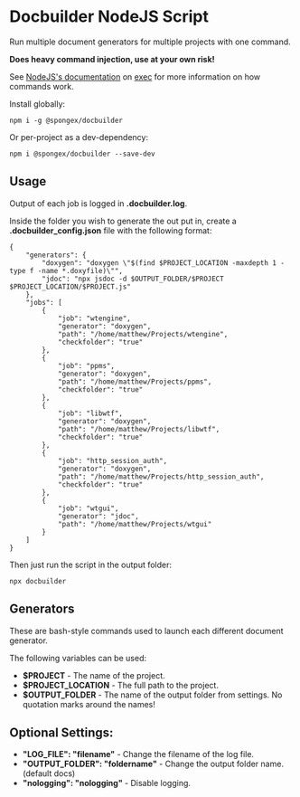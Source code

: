 # Docbuilder NodeJS Script

Run multiple document generators for multiple projects with one command.

__Does heavy command injection, use at your own risk!__

See [NodeJS's documentation](https://nodejs.org/api/child_process.html#child_processexeccommand-options-callback) on [exec](https://nodejs.org/api/child_process.html#child_processexeccommand-options-callback) for more information on how commands work.

Install globally:
```
npm i -g @spongex/docbuilder
```

Or per-project as a dev-dependency:
```
npm i @spongex/docbuilder --save-dev
```

## Usage

Output of each job is logged in __.docbuilder.log__.

Inside the folder you wish to generate the out put in, create a __.docbuilder_config.json__ file with the following format:
```
{
    "generators": {
        "doxygen": "doxygen \"$(find $PROJECT_LOCATION -maxdepth 1 -type f -name *.doxyfile)\"",
        "jdoc": "npx jsdoc -d $OUTPUT_FOLDER/$PROJECT $PROJECT_LOCATION/$PROJECT.js"
    },
    "jobs": [
        {
            "job": "wtengine",
            "generator": "doxygen",
            "path": "/home/matthew/Projects/wtengine",
            "checkfolder": "true"
        },
        {
            "job": "ppms",
            "generator": "doxygen",
            "path": "/home/matthew/Projects/ppms",
            "checkfolder": "true"
        },
        {
            "job": "libwtf",
            "generator": "doxygen",
            "path": "/home/matthew/Projects/libwtf",
            "checkfolder": "true"
        },
        {
            "job": "http_session_auth",
            "generator": "doxygen",
            "path": "/home/matthew/Projects/http_session_auth",
            "checkfolder": "true"
        },
        {
            "job": "wtgui",
            "generator": "jdoc",
            "path": "/home/matthew/Projects/wtgui"
        }
    ]
}
```

Then just run the script in the output folder:
```
npx docbuilder
```

## Generators
These are bash-style commands used to launch each different document generator.

The following variables can be used:
- __$PROJECT__ - The name of the project.
- __$PROJECT_LOCATION__ - The full path to the project.
- __$OUTPUT_FOLDER__ - The name of the output folder from settings.
No quotation marks around the names!

## Optional Settings:
- __"LOG_FILE": "filename"__ - Change the filename of the log file.
- __"OUTPUT_FOLDER": "foldername"__ - Change the output folder name. (default docs)
- __"nologging": "nologging"__ - Disable logging.